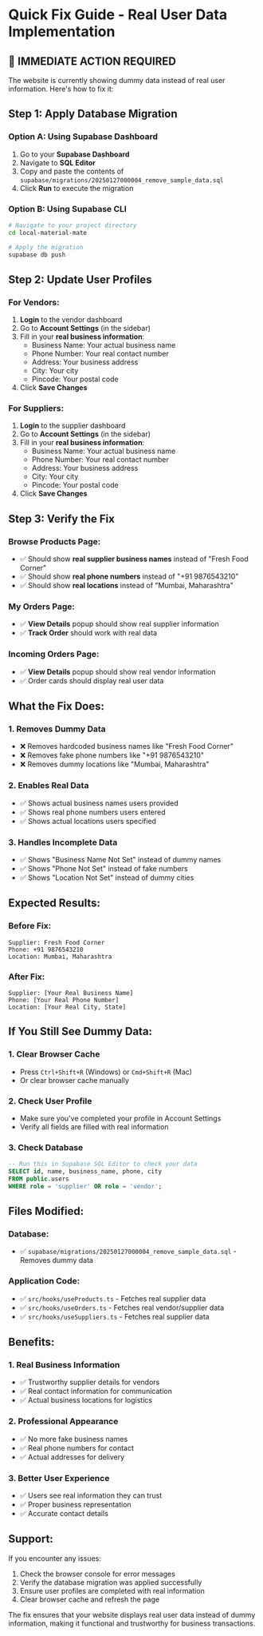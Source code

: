 # Quick Fix Guide - Real User Data Implementation

## 🚨 **IMMEDIATE ACTION REQUIRED**

The website is currently showing dummy data instead of real user information. Here's how to fix it:

## **Step 1: Apply Database Migration**

### **Option A: Using Supabase Dashboard**
1. Go to your **Supabase Dashboard**
2. Navigate to **SQL Editor**
3. Copy and paste the contents of `supabase/migrations/20250127000004_remove_sample_data.sql`
4. Click **Run** to execute the migration

### **Option B: Using Supabase CLI**
```bash
# Navigate to your project directory
cd local-material-mate

# Apply the migration
supabase db push
```

## **Step 2: Update User Profiles**

### **For Vendors:**
1. **Login** to the vendor dashboard
2. Go to **Account Settings** (in the sidebar)
3. Fill in your **real business information**:
   - Business Name: Your actual business name
   - Phone Number: Your real contact number
   - Address: Your business address
   - City: Your city
   - Pincode: Your postal code
4. Click **Save Changes**

### **For Suppliers:**
1. **Login** to the supplier dashboard
2. Go to **Account Settings** (in the sidebar)
3. Fill in your **real business information**:
   - Business Name: Your actual business name
   - Phone Number: Your real contact number
   - Address: Your business address
   - City: Your city
   - Pincode: Your postal code
4. Click **Save Changes**

## **Step 3: Verify the Fix**

### **Browse Products Page:**
- ✅ Should show **real supplier business names** instead of "Fresh Food Corner"
- ✅ Should show **real phone numbers** instead of "+91 9876543210"
- ✅ Should show **real locations** instead of "Mumbai, Maharashtra"

### **My Orders Page:**
- ✅ **View Details** popup should show real supplier information
- ✅ **Track Order** should work with real data

### **Incoming Orders Page:**
- ✅ **View Details** popup should show real vendor information
- ✅ Order cards should display real user data

## **What the Fix Does:**

### **1. Removes Dummy Data**
- ❌ Removes hardcoded business names like "Fresh Food Corner"
- ❌ Removes fake phone numbers like "+91 9876543210"
- ❌ Removes dummy locations like "Mumbai, Maharashtra"

### **2. Enables Real Data**
- ✅ Shows actual business names users provided
- ✅ Shows real phone numbers users entered
- ✅ Shows actual locations users specified

### **3. Handles Incomplete Data**
- ✅ Shows "Business Name Not Set" instead of dummy names
- ✅ Shows "Phone Not Set" instead of fake numbers
- ✅ Shows "Location Not Set" instead of dummy cities

## **Expected Results:**

### **Before Fix:**
```
Supplier: Fresh Food Corner
Phone: +91 9876543210
Location: Mumbai, Maharashtra
```

### **After Fix:**
```
Supplier: [Your Real Business Name]
Phone: [Your Real Phone Number]
Location: [Your Real City, State]
```

## **If You Still See Dummy Data:**

### **1. Clear Browser Cache**
- Press `Ctrl+Shift+R` (Windows) or `Cmd+Shift+R` (Mac)
- Or clear browser cache manually

### **2. Check User Profile**
- Make sure you've completed your profile in Account Settings
- Verify all fields are filled with real information

### **3. Check Database**
```sql
-- Run this in Supabase SQL Editor to check your data
SELECT id, name, business_name, phone, city 
FROM public.users 
WHERE role = 'supplier' OR role = 'vendor';
```

## **Files Modified:**

### **Database:**
- ✅ `supabase/migrations/20250127000004_remove_sample_data.sql` - Removes dummy data

### **Application Code:**
- ✅ `src/hooks/useProducts.ts` - Fetches real supplier data
- ✅ `src/hooks/useOrders.ts` - Fetches real vendor/supplier data
- ✅ `src/hooks/useSuppliers.ts` - Fetches real supplier data

## **Benefits:**

### **1. Real Business Information**
- ✅ Trustworthy supplier details for vendors
- ✅ Real contact information for communication
- ✅ Actual business locations for logistics

### **2. Professional Appearance**
- ✅ No more fake business names
- ✅ Real phone numbers for contact
- ✅ Actual addresses for delivery

### **3. Better User Experience**
- ✅ Users see real information they can trust
- ✅ Proper business representation
- ✅ Accurate contact details

## **Support:**

If you encounter any issues:
1. Check the browser console for error messages
2. Verify the database migration was applied successfully
3. Ensure user profiles are completed with real information
4. Clear browser cache and refresh the page

The fix ensures that your website displays real user data instead of dummy information, making it functional and trustworthy for business transactions. 